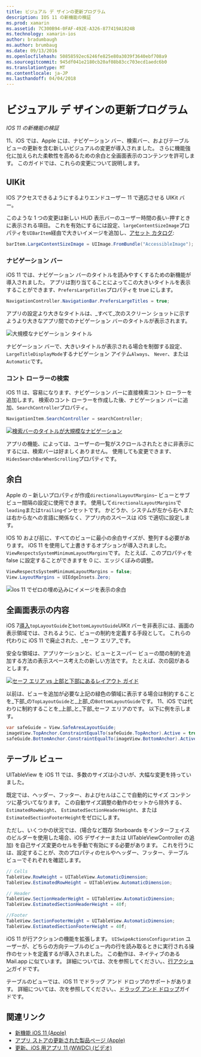 ```yaml
---
title: ビジュアル デ ザインの更新プログラム
description: IOS 11 の新機能の検証
ms.prod: xamarin
ms.assetid: 7C300B94-0FAF-492E-A326-877419A1824B
ms.technology: xamarin-ios
author: bradumbaugh
ms.author: brumbaug
ms.date: 09/13/2016
ms.openlocfilehash: 50858592ec6246fe825e80a3039f3640ebf708a9
ms.sourcegitcommit: 945df041e2180cb20af08b83cc703ecd1aedc6b0
ms.translationtype: MT
ms.contentlocale: ja-JP
ms.lasthandoff: 04/04/2018
---
```

# <a name="visual-design-updates"></a>ビジュアル デ ザインの更新プログラム

_IOS 11 の新機能の検証_

11、iOS では、Apple には、ナビゲーション バー、検索バー、およびテーブル ビューの更新を含む新しいビジュアルの変更が導入されました。 さらに機能強化に加えられた柔軟性を高めるための余白と全画面表示のコンテンツを許可します。 このガイドでは、これらの変更について説明します。

## <a name="uikit"></a>UIKit

IOS アクセスできるようにするよりエンドユーザー 11 で適応させる UIKit バー。

このような 1 つの変更は新しい HUD 表示バーのユーザー時間の長い-押すときに表示される項目。 これを有効にするには設定、`largeContentSizeImage`プロパティを`UIBarItem`経由で大きいイメージを追加し、[アセット カタログ](~/ios/app-fundamentals/images-icons/displaying-an-image.md):

```csharp
barItem.LargeContentSizeImage = UIImage.FromBundle("AccessibleImage");
```

### <a name="navigation-bar"></a>ナビゲーション バー
iOS 11 では、ナビゲーション バーのタイトルを読みやすくするための新機能が導入されました。 アプリは割り当てることによってこの大きいタイトルを表示することができます、`PrefersLargeTitles`プロパティを true にします。

```csharp
NavigationController.NavigationBar.PrefersLargeTitles = true;
```

アプリの設定より大きなタイトルは、_すべて_次のスクリーン ショットに示すようより大きなアプリ間でのナビゲーション バーのタイトルが表示されます。

![大規模なナビゲーション タイトル](visual-design-images/image7.png)

ナビゲーション バーで、大きいタイトルが表示される場合を制御する設定、`LargeTitleDisplayMode`するナビゲーション アイテム`Always`、 `Never`、または`Automatic`です。

### <a name="search-controller"></a>コント ローラーの検索

iOS 11 は、容易になります、ナビゲーション バーに直接検索コント ローラーを追加します。 検索のコント ローラーを作成した後、ナビゲーション バーに追加、`SearchController`プロパティ。

```csharp
NavigationItem.SearchController = searchController;
```

[![検索バーのタイトルが大規模なナビゲーション](visual-design-images/image8-sml.png)](visual-design-images/image8-sml.png#lightbox)

アプリの機能、によっては、ユーザーの一覧がスクロールされたときに非表示にするには、検索バーは好ましくありません。 使用しても変更できます、`HidesSearchBarWhenScrolling`プロパティです。

## <a name="margins"></a>余白

Apple の – 新しいプロパティが作成`directionalLayoutMargins`– ビューとサブビュー間隔の設定に使用できます。 使用して`directionalLayoutMargins`で`leading`または`trailing`インセットです。 かどうか、システムが左から右へまたは右から左への言語に関係なく、アプリ内のスペースは iOS で適切に設定します。

IOS 10 および前に、すべてのビューに最小の余白サイズが、整列する必要があります。 iOS 11 を使用して上書きするオプションが導入されました。`ViewRespectsSystemMinimumLayoutMargins`です。 たとえば、このプロパティを false に設定することができますを 0 に、エッジくぼみの調整。

```csharp
ViewRespectsSystemMinimumLayoutMargins = false;
View.LayoutMargins = UIEdgeInsets.Zero;
```
![Ios 11 でゼロの埋め込みにイメージを表示の余白](visual-design-images/image9.png)

<a name="fullscreen" />

## <a name="full-screen-content"></a>全画面表示の内容

iOS 7[導入](~/ios/platform/introduction-to-ios7/ios7-ui.md#fullscreen)`topLayoutGuide`と`bottomLayoutGuide`UIKit バーを非表示には、画面の表示領域では、されるように、ビューの制約を定義する手段として。 これらの代わりに iOS 11 で廃止された、_セーフ エリア_です。

安全な領域は、アプリケーションと、ビューとスーパー ビューの間の制約を追加する方法の表示スペース考えたの新しい方法です。 たとえば、次の図があるとします。

[![セーフ エリア vs 上部と下部にあるレイアウト ガイド](visual-design-images/image10-sml.png)](visual-design-images/image10.png#lightbox)

以前は、ビューを追加が必要な上記の緑色の領域に表示する場合は制約することを_下部_の`TopLayoutGuide`と_上部_の`BottomLayoutGuide`です。 11、iOS では代わりに制約することを_上部_と_下部_セーフ エリアのです。 以下に例を示します。

```csharp
var safeGuide = View.SafeAreaLayoutGuide;
imageView.TopAnchor.ConstraintEqualTo(safeGuide.TopAnchor).Active = true;
safeGuide.BottomAnchor.ConstraintEqualTo(imageView.BottomAnchor).Active = true;
```

## <a name="table-view"></a>テーブル ビュー

UITableView を iOS 11 では、多数のサイズは小さいが、大幅な変更を持っていました。

既定では、ヘッダー、フッター、およびセルはここで自動的にサイズ コンテンツに基づいてなります。 この自動サイズ調整の動作のセットから除外する、 `EstimatedRowHeight`、 `EstimatedSectionHeaderHeight`、または`EstimatedSectionFooterHeight`をゼロにします。

ただし、いくつかの状況では、(場合など既存 Storboards をインターフェイスのビルダーを使用した場合、iOS デザイナーまたは UITableViewController の追加) を自己サイズ変更のセルを手動で有効にする必要があります。 これを行うには、設定することが、次のプロパティのセルやヘッダー、フッター、テーブル ビューでそれぞれを確認します。

```csharp
// Cells
TableView.RowHeight = UITableView.AutomaticDimension;
TableView.EstimatedRowHeight = UITableView.AutomaticDimension;

// Header
TableView.SectionHeaderHeight = UITableView.AutomaticDimension;
TableView.EstimatedSectionHeaderHeight = 40f;

//Footer
TableView.SectionFooterHeight = UITableView.AutomaticDimension;
TableView.EstimatedSectionFooterHeight = 40f;

```

iOS 11 が行アクションの機能を拡張します。 `UISwipeActionsConfiguration` ユーザーが、どちらの方向テーブルのビュー内の行を読み取るときに実行される操作のセットを定義するが導入されました。 この動作は、ネイティブのある Mail.app に似ています。 詳細については、次を参照してください。、[行アクション](~/ios/user-interface/controls/tables/row-action.md)ガイドです。

テーブルのビューでは、iOS 11 でドラッグ アンド ドロップのサポートがあります。 詳細については、次を参照してください。、[ドラッグ アンド ドロップ](~/ios/platform/introduction-to-ios11/drag-and-drop.md#uitableview)ガイドです。


## <a name="related-links"></a>関連リンク

- [新機能 iOS 11 (Apple)](https://developer.apple.com/ios/)
- [アプリ ストアの更新された製品ページ (Apple)](https://developer.apple.com/app-store/product-page/)
- [更新、iOS 用アプリ 11 (WWDC) (ビデオ)](https://developer.apple.com/videos/play/wwdc2017/204/)
